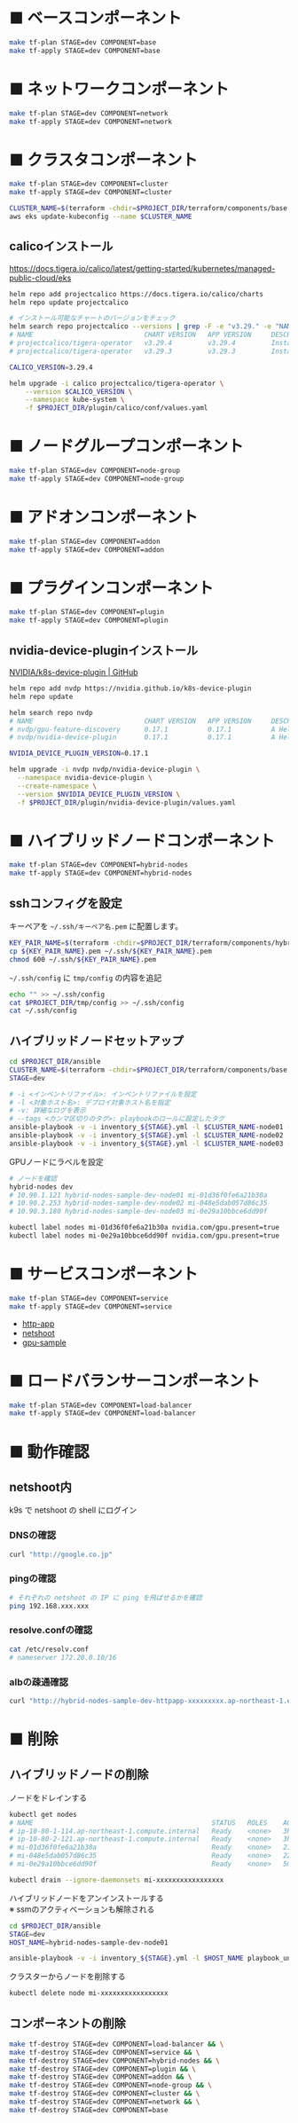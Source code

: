 # ■ ベースコンポーネント

```bash
make tf-plan STAGE=dev COMPONENT=base
make tf-apply STAGE=dev COMPONENT=base
```

# ■ ネットワークコンポーネント

```bash
make tf-plan STAGE=dev COMPONENT=network
make tf-apply STAGE=dev COMPONENT=network
```

# ■ クラスタコンポーネント

```bash
make tf-plan STAGE=dev COMPONENT=cluster
make tf-apply STAGE=dev COMPONENT=cluster

CLUSTER_NAME=$(terraform -chdir=$PROJECT_DIR/terraform/components/base output -raw cluster_name)
aws eks update-kubeconfig --name $CLUSTER_NAME
```

## calicoインストール

https://docs.tigera.io/calico/latest/getting-started/kubernetes/managed-public-cloud/eks

```bash
helm repo add projectcalico https://docs.tigera.io/calico/charts
helm repo update projectcalico

# インストール可能なチャートのバージョンをチェック
helm search repo projectcalico --versions | grep -F -e "v3.29." -e "NAME" | head -n3
# NAME                            CHART VERSION   APP VERSION     DESCRIPTION                            
# projectcalico/tigera-operator   v3.29.4         v3.29.4         Installs the Tigera operator for Calico
# projectcalico/tigera-operator   v3.29.3         v3.29.3         Installs the Tigera operator for Calico

CALICO_VERSION=3.29.4

helm upgrade -i calico projectcalico/tigera-operator \
    --version $CALICO_VERSION \
    --namespace kube-system \
    -f $PROJECT_DIR/plugin/calico/conf/values.yaml
```

# ■ ノードグループコンポーネント

```bash
make tf-plan STAGE=dev COMPONENT=node-group
make tf-apply STAGE=dev COMPONENT=node-group
```


# ■ アドオンコンポーネント

```bash
make tf-plan STAGE=dev COMPONENT=addon
make tf-apply STAGE=dev COMPONENT=addon
```

# ■ プラグインコンポーネント

```bash
make tf-plan STAGE=dev COMPONENT=plugin
make tf-apply STAGE=dev COMPONENT=plugin
```

## nvidia-device-pluginインストール

[NVIDIA/k8s-device-plugin | GitHub](https://github.com/NVIDIA/k8s-device-plugin)

```bash
helm repo add nvdp https://nvidia.github.io/k8s-device-plugin
helm repo update

helm search repo nvdp
# NAME                            CHART VERSION   APP VERSION     DESCRIPTION
# nvdp/gpu-feature-discovery      0.17.1          0.17.1          A Helm chart for gpu-feature-discovery on Kuber...
# nvdp/nvidia-device-plugin       0.17.1          0.17.1          A Helm chart for the nvidia-device-plugin on Ku...

NVIDIA_DEVICE_PLUGIN_VERSION=0.17.1

helm upgrade -i nvdp nvdp/nvidia-device-plugin \
  --namespace nvidia-device-plugin \
  --create-namespace \
  --version $NVIDIA_DEVICE_PLUGIN_VERSION \
  -f $PROJECT_DIR/plugin/nvidia-device-plugin/values.yaml
```


# ■ ハイブリッドノードコンポーネント

```bash
make tf-plan STAGE=dev COMPONENT=hybrid-nodes
make tf-apply STAGE=dev COMPONENT=hybrid-nodes
```

## sshコンフィグを設定

キーペアを `~/.ssh/キーペア名.pem` に配置します。

```bash
KEY_PAIR_NAME=$(terraform -chdir=$PROJECT_DIR/terraform/components/hybrid-nodes output -raw key_pair_name)
cp ${KEY_PAIR_NAME}.pem ~/.ssh/${KEY_PAIR_NAME}.pem
chmod 600 ~/.ssh/${KEY_PAIR_NAME}.pem
```

`~/.ssh/config` に `tmp/config` の内容を追記

```bash
echo "" >> ~/.ssh/config
cat $PROJECT_DIR/tmp/config >> ~/.ssh/config
cat ~/.ssh/config
```

## ハイブリッドノードセットアップ

```bash
cd $PROJECT_DIR/ansible
CLUSTER_NAME=$(terraform -chdir=$PROJECT_DIR/terraform/components/base output -raw cluster_name)
STAGE=dev

# -i <インベントリファイル>: インベントリファイルを設定
# -l <対象ホスト名>: デプロイ対象ホスト名を指定
# -v: 詳細なログを表示
# --tags <カンマ区切りのタグ>: playbookのロールに設定したタグ
ansible-playbook -v -i inventory_${STAGE}.yml -l $CLUSTER_NAME-node01 --tags gpu playbook.yml
ansible-playbook -v -i inventory_${STAGE}.yml -l $CLUSTER_NAME-node02 --tags gpu playbook.yml
ansible-playbook -v -i inventory_${STAGE}.yml -l $CLUSTER_NAME-node03 --tags standard playbook.yml
```

GPUノードにラベルを設定

```bash
# ノードを確認
hybrid-nodes dev
# 10.90.1.121 hybrid-nodes-sample-dev-node01 mi-01d36f0fe6a21b30a
# 10.90.2.253 hybrid-nodes-sample-dev-node02 mi-048e5dab057d86c35
# 10.90.3.180 hybrid-nodes-sample-dev-node03 mi-0e29a10bbce6dd90f

kubectl label nodes mi-01d36f0fe6a21b30a nvidia.com/gpu.present=true
kubectl label nodes mi-0e29a10bbce6dd90f nvidia.com/gpu.present=true
```


# ■ サービスコンポーネント

```bash
make tf-plan STAGE=dev COMPONENT=service
make tf-apply STAGE=dev COMPONENT=service
```

- [http-app](./service/http-app/README.md)
- [netshoot](./service/netshoot/README.md)
- [gpu-sample](./service/gpu-sample/README.md)

# ■ ロードバランサーコンポーネント

```bash
make tf-plan STAGE=dev COMPONENT=load-balancer
make tf-apply STAGE=dev COMPONENT=load-balancer
```

# ■ 動作確認

## netshoot内

k9s で netshoot の shell にログイン

### DNSの確認

```bash
curl "http://google.co.jp"
```

### pingの確認

```bash
# それぞれの netshoot の IP に ping を飛ばせるかを確認
ping 192.168.xxx.xxx
```


### resolve.confの確認

```bash
cat /etc/resolv.conf
# nameserver 172.20.0.10/16
```

### albの疎通確認

```bash
curl "http://hybrid-nodes-sample-dev-httpapp-xxxxxxxxx.ap-northeast-1.elb.amazonaws.com/"
```



# ■ 削除

## ハイブリッドノードの削除

ノードをドレインする

```bash
kubectl get nodes
# NAME                                             STATUS   ROLES    AGE     VERSION
# ip-10-80-1-114.ap-northeast-1.compute.internal   Ready    <none>   3h1m    v1.31.4-eks-0f56d01
# ip-10-80-2-121.ap-northeast-1.compute.internal   Ready    <none>   3h1m    v1.31.4-eks-0f56d01
# mi-01d36f0fe6a21b30a                             Ready    <none>   21m     v1.31.5-eks-5d632ec
# mi-048e5dab057d86c35                             Ready    <none>   22s     v1.31.5-eks-5d632ec
# mi-0e29a10bbce6dd90f                             Ready    <none>   5m53s   v1.31.5-eks-5d632ec

kubectl drain --ignore-daemonsets mi-xxxxxxxxxxxxxxxxx
```

ハイブリッドノードをアンインストールする  
※ ssmのアクティベーションも解除される

```bash
cd $PROJECT_DIR/ansible
STAGE=dev
HOST_NAME=hybrid-nodes-sample-dev-node01

ansible-playbook -v -i inventory_${STAGE}.yml -l $HOST_NAME playbook_uninstall.yml
```

クラスターからノードを削除する

```bash
kubectl delete node mi-xxxxxxxxxxxxxxxxx
```

## コンポーネントの削除

```bash
make tf-destroy STAGE=dev COMPONENT=load-balancer && \
make tf-destroy STAGE=dev COMPONENT=service && \
make tf-destroy STAGE=dev COMPONENT=hybrid-nodes && \
make tf-destroy STAGE=dev COMPONENT=plugin && \
make tf-destroy STAGE=dev COMPONENT=addon && \
make tf-destroy STAGE=dev COMPONENT=node-group && \
make tf-destroy STAGE=dev COMPONENT=cluster && \
make tf-destroy STAGE=dev COMPONENT=network && \
make tf-destroy STAGE=dev COMPONENT=base
```
